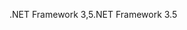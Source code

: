 <span data-ttu-id="364bd-101">.NET Framework 3,5</span><span class="sxs-lookup"><span data-stu-id="364bd-101">.NET Framework 3.5</span></span>